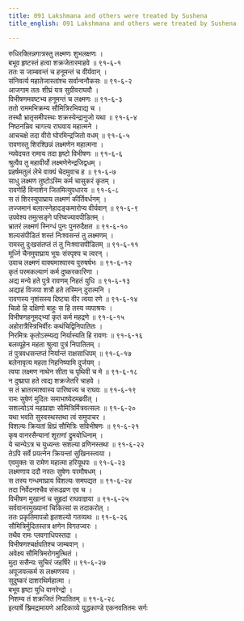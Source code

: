 ```yaml
---
title: 091 Lakshmana and others were treated by Sushena
title_english: 091 Lakshmana and others were treated by Sushena

---
```


<div class="audioEmbed"  caption="श्रीराम-हरिसीताराममूर्ति-घनपाठिभ्यां वचनम्" src="https://archive.org/download/Ramayana-recitation-Sriram-harisItArAmamUrti-Ghanapaati-v2/Kanda_6/Kanda_6_YK-091-Lakshmana_and_others_were_treated_by_Sushena_0.mp3"></div>

रुधिरक्लिन्नगात्रस्तु लक्ष्मणः शुभलक्षणः ।  
बभूव हृष्टस्तं हत्वा शक्रजेतारमाहवे ॥ ९१-६-१  
ततः स जाम्बवन्तं च हनूमन्तं च वीर्यवान् ।  
संनिवर्त्य महातेजास्तांश्च सर्वान्वनौकसः ॥ ९१-६-२  
आजगाम ततः शीघ्रं यत्र सुग्रीवराघवौ ।  
विभीषणमवष्टभ्य हनूमन्तं च लक्ष्मणः ॥ ९१-६-३  
ततो राममभिक्रम्य सौमित्रिरभिवाद्य च ।  
तस्थौ भ्रातृसमीपस्थः शक्रस्येन्द्रानुजो यथा ॥ ९१-६-४  
निष्ठनन्निव चागत्य राघवाय महात्मने ।  
आचचक्षे तदा वीरो घोरमिन्द्रजितो वधम् ॥ ९१-६-५  
रावणस्तु शिरश्छिन्नं लक्ष्मणेन महात्मना ।  
न्यवेदयत रामाय तदा हृष्टो विभीषणः ॥ ९१-६-६  
श्रुत्वैव तु महावीर्यो लक्ष्मणेनेन्द्रजिद्वधम् ।  
प्रहर्षमतुलं लेभे वाक्यं चेदमुवाच ह ॥ ९१-६-७  
साधु लक्ष्मण तुष्टोऽस्मि कर्म चासुकरं कृतम् ।  
रावणेर्हि विनाशेन जितमित्युपधारय ॥ ९१-६-८  
स तं शिरस्युपाघ्राय लक्ष्मणं कीर्तिवर्धनम् ।  
लज्जमानं बलात्स्नेहादङ्कमारोप्य वीर्यवान् ॥ ९१-६-९  
उपवेश्य तमुत्सङ्गे परिष्वज्यावपीडितम् ।  
भ्रातरं लक्ष्मणं स्निग्धं पुनः पुनरुदैक्षत ॥ ९१-६-१०  
शल्यसंपीडितं शस्तं निःश्वसन्तं तु लक्ष्मणम् ।  
रामस्तु दुःखसंतप्तं तं तु निःश्वासपीडितम् ॥ ९१-६-११  
मूर्ध्नि चैनमुपाघ्राय भूयः संस्पृश्य च त्वरन् ।  
उवाच लक्ष्मणं वाक्यमाश्वास्य पुरुषर्षभः ॥ ९१-६-१२  
कृतं परमकल्याणं कर्म दुष्करकारिणा ।  
अद्य मन्ये हते पुत्रे रावणम् निहतं युधि ॥ ९१-६-१३  
अद्याहं विजया शत्रौ हते तस्मिन् दुरात्मनि ।  
रावणस्य नृशंसस्य दिष्ट्या वीर त्वया रणे ॥ ९१-६-१४  
चिन्नो हि दक्षिणो बाहुः स हि तस्य व्यपाश्रयः ।  
विभीषणहनूमद्भ्यां कृतं कर्म महद्रणे ॥ ९१-६-१५  
अहोरात्रैस्त्रिभिर्वीरः कथंचिद्विनिपातितः ।  
निरमित्रः कृतोऽस्म्यद्य निर्यास्यति हि रावणः ॥ ९१-६-१६  
बलव्यूहेन महता श्रुत्वा पुत्रं निपातितम् ।  
तं पुत्रवधसन्तप्तं निर्यान्तं राक्षसाधिपम् ॥ ९१-६-१७  
बलेनावृत्य महता निहनिष्यामि दुर्जयम् ।  
त्वया लक्ष्मण नाथेन सीता च पृथिवी च मे ॥ ९१-६-१८  
न दुष्प्रापा हते त्वद्य शक्रजेतरि चाहवे ।  
स तं भ्रातरमाश्वास्य पारिष्वज्य च राघवः ॥ ९१-६-१९  
रामः सुषेणं मुदितः समाभाष्येदमब्रवीत् ।  
सशल्योऽयं महाप्राज्ञः सौमित्रिर्मित्रवत्सलः ॥ ९१-६-२०  
यथा भवति सुस्वस्थस्तथा त्वं समुपाचर ।  
विशल्यः क्रियतां क्षिप्रं सौमित्रिः सविभीषणः ॥ ९१-६-२१  
कृष वानरसैन्यानां शूराणां द्रुमयोधिनाम् ।  
ये चान्येऽत्र च युध्यन्तः सशल्या व्रणिनस्तथा ॥ ९१-६-२२  
तेऽपि सर्वे प्रयत्नेन क्रियन्तां सुखिनस्त्वया ।  
एवमुक्तः स रामेण महात्मा हरियूथपः ॥ ९१-६-२३  
लक्ष्मणाय ददौ नस्तः सुषेणः परमौषधम् ।  
स तस्य गन्धमाघ्राय विशल्यः समपद्यत ॥ ९१-६-२४  
तदा निर्वेदनश्चैव संरूढव्रण एव च ।  
विभीषण मुखानां च सुहृदां राघवाज्ञया ॥ ९१-६-२५  
सर्ववानरमुख्यानां चिकित्सां स तदाकरोत् ।  
ततः प्रकृतिमापन्नो हृतशल्यो गतव्यथः ॥ ९१-६-२६  
सौमित्रिर्मुदितस्तत्र क्षणेन विगतज्वरः ।  
तथैव रामः प्लवगाधिपस्तदा ।  
विभीषणश्चर्क्षपतिश्च जाम्बवान् ।  
अवेक्ष्य सौमित्रिमरोगमुत्थितं ।  
मुदा ससैन्यः सुचिरं जहर्षिरे ॥ ९१-६-२७  
अपूजयत्कर्म स लक्ष्मणस्य ।  
सुदुष्करं दाशरथिर्महात्मा ।  
बभूव हृष्टा युधि वानरेन्द्रो ।  
निशम्य तं शक्रजितं निपातितम् ॥ ९१-६-२८  
इत्यार्षे श्र्रिमद्रामायणे आदिकाव्ये युद्धकाण्डे एकनवतितमः सर्गः
